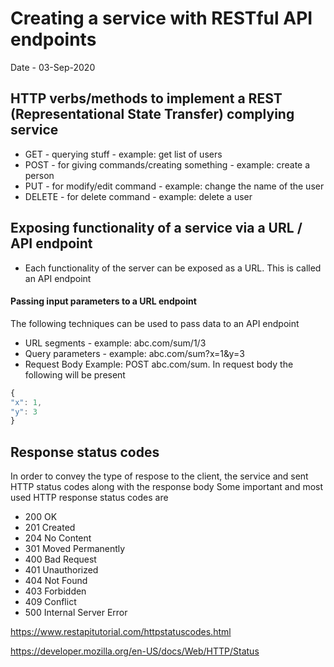 # Creating a service with RESTful API endpoints
Date - 03-Sep-2020

## HTTP verbs/methods to implement a REST (Representational State Transfer) complying service
* GET - querying stuff - example: get list of users
* POST - for giving commands/creating something - example: create a person
* PUT - for modify/edit command - example: change the name of the user
* DELETE - for delete command - example: delete a user

## Exposing functionality of a service via a URL / API endpoint
* Each functionality of the server can be exposed as a URL. This is called an API endpoint

#### Passing input parameters to a URL endpoint
The following techniques can be used to pass data to an API endpoint
* URL segments - example: abc.com/sum/1/3
* Query parameters - example: abc.com/sum?x=1&y=3
* Request Body
Example: POST abc.com/sum. In request body the following will be present
```javascript
{
"x": 1,
"y": 3
}
```
## Response status codes
In order to convey the type of respose to the client, the service and sent HTTP status codes along with the response body
Some important and most used HTTP response status codes are 
* 200 OK
* 201 Created
* 204 No Content
* 301 Moved Permanently
* 400 Bad Request
* 401 Unauthorized
* 404 Not Found
* 403 Forbidden
* 409 Conflict
* 500 Internal Server Error

https://www.restapitutorial.com/httpstatuscodes.html

https://developer.mozilla.org/en-US/docs/Web/HTTP/Status